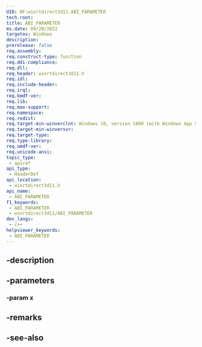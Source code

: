```yaml
---
UID: NF:winrtdirect3d11.ABI_PARAMETER
tech.root: 
title: ABI_PARAMETER
ms.date: 09/20/2022
targetos: Windows
description: 
prerelease: false
req.assembly: 
req.construct-type: function
req.ddi-compliance: 
req.dll: 
req.header: winrtdirect3d11.h
req.idl: 
req.include-header: 
req.irql: 
req.kmdf-ver: 
req.lib: 
req.max-support: 
req.namespace: 
req.redist: 
req.target-min-winverclnt: Windows 10, version 1809 (with Windows App SDK 1.0 Preview 1 or later)
req.target-min-winversvr: 
req.target-type: 
req.type-library: 
req.umdf-ver: 
req.unicode-ansi: 
topic_type:
 - apiref
api_type:
 - HeaderDef
api_location:
 - winrtdirect3d11.h
api_name:
 - ABI_PARAMETER
f1_keywords:
 - ABI_PARAMETER
 - winrtdirect3d11/ABI_PARAMETER
dev_langs:
 - c++
helpviewer_keywords:
 - ABI_PARAMETER
---
```


## -description

## -parameters

### -param x

## -remarks

## -see-also

